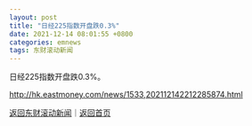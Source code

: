 ```yaml
---
layout: post
title: "日经225指数开盘跌0.3%"
date: 2021-12-14 08:01:55 +0800
categories: emnews
tags: 东财滚动新闻
---
```


日经225指数开盘跌0.3%。

<http://hk.eastmoney.com/news/1533,202112142212285874.html>

[返回东财滚动新闻](//finews.withounder.com/emnews/)｜[返回首页](//finews.withounder.com/)